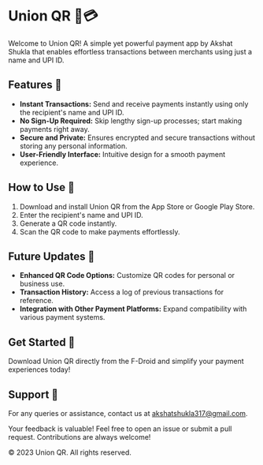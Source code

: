 # Union QR 📱💳


Welcome to Union QR! A simple yet powerful payment app by Akshat Shukla that enables effortless transactions between merchants using just a name and UPI ID.

## Features 🌟

- **Instant Transactions:** Send and receive payments instantly using only the recipient's name and UPI ID.
- **No Sign-Up Required:** Skip lengthy sign-up processes; start making payments right away.
- **Secure and Private:** Ensures encrypted and secure transactions without storing any personal information.
- **User-Friendly Interface:** Intuitive design for a smooth payment experience.

## How to Use 🤔

1. Download and install Union QR from the App Store or Google Play Store.
2. Enter the recipient's name and UPI ID.
3. Generate a QR code instantly.
4. Scan the QR code to make payments effortlessly.

## Future Updates 🔮

- **Enhanced QR Code Options:** Customize QR codes for personal or business use.
- **Transaction History:** Access a log of previous transactions for reference.
- **Integration with Other Payment Platforms:** Expand compatibility with various payment systems.

## Get Started 🚀

Download Union QR directly from the F-Droid and simplify your payment experiences today!

## Support 📧

For any queries or assistance, contact us at akshatshukla317@gmail.com.



Your feedback is valuable! Feel free to open an issue or submit a pull request. Contributions are always welcome!

© 2023 Union QR. All rights reserved.
